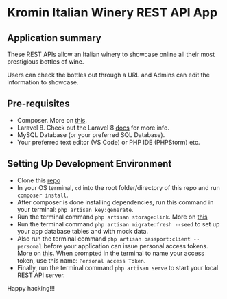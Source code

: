 # Kromin Italian Winery REST API App 
## Application summary
These REST APIs allow an Italian winery to showcase online all their most prestigious bottles of wine.

Users can check the bottles out through a URL and Admins can edit the information to showcase.

## Pre-requisites
- Composer. More on [this](https://getcomposer.org).
- Laravel 8. Check out the Laravel 8 [docs](https://laravel.com/docs/8.x) for more info.
- MySQL Database (or your preferred SQL Database).
- Your preferred text editor (VS Code) or PHP IDE (PHPStorm) etc.

## Setting Up Development Environment
- Clone this [repo](https://github.com/nana-yaw/kromin_winery_restapi_test.git)
- In your OS terminal, `cd` into the root folder/directory of this repo and run `composer install`.
- After composer is done installing dependencies, run this command in your terminal: `php artisan key:generate`.
- Run the terminal command `php artisan storage:link`. More on [this](https://laravel.com/docs/8.x/filesystem#the-public-disk)
- Run the terminal command `php artisan migrate:fresh --seed` to set up your app database tables and with mock data.
- Also run the terminal command `php artisan passport:client --personal` before your application can issue personal access tokens. More on [this](https://laravel.com/docs/8.x/passport#creating-a-personal-access-client). When prompted in the terminal to name your access token, use this name: `Personal access Token`.
- Finally, run the terminal command `php artisan serve` to start your local REST API server.

Happy hacking!!!
